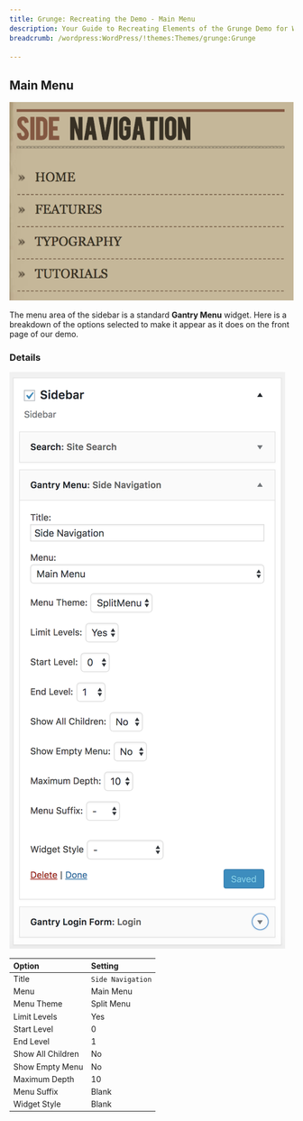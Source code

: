 ```yaml
---
title: Grunge: Recreating the Demo - Main Menu
description: Your Guide to Recreating Elements of the Grunge Demo for WordPress
breadcrumb: /wordpress:WordPress/!themes:Themes/grunge:Grunge

---
```


Main Menu
-----

![](assets/demo_4.png)

The menu area of the sidebar is a standard **Gantry Menu** widget. Here is a breakdown of the options selected to make it appear as it does on the front page of our demo.

### Details

![](assets/demo_4a.png)

| Option            | Setting           |
| :---------        | :----------       |
| Title             | `Side Navigation` |
| Menu              | Main Menu         |
| Menu Theme        | Split Menu        |
| Limit Levels      | Yes               |
| Start Level       | 0                 |
| End Level         | 1                 |
| Show All Children | No                |
| Show Empty Menu   | No                |
| Maximum Depth     | 10                |
| Menu Suffix       | Blank             |
| Widget Style      | Blank             |